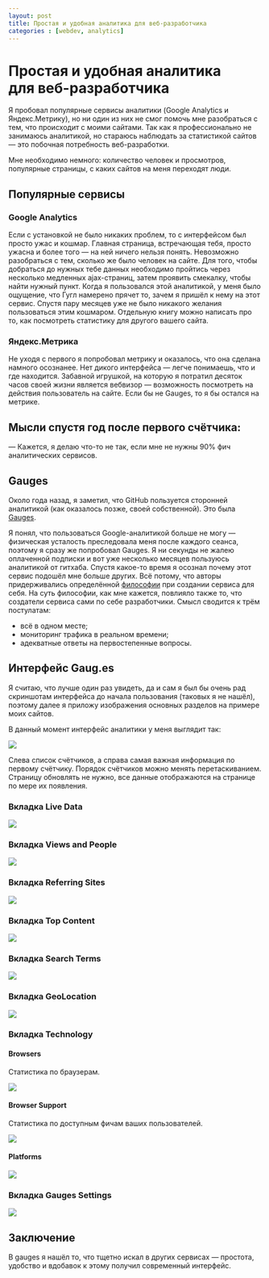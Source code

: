 ```yaml
---
layout: post
title: Простая и удобная аналитика для веб-разработчика
categories : [webdev, analytics]
---
```


Простая и удобная аналитика для веб-разработчика
============================================================

Я пробовал популярные сервисы аналитики (Google Analytics и Яндекс.Метрику), но ни один из них не смог помочь мне разобраться с тем, что происходит с моими сайтами. Так как я профессионально не занимаюсь аналитикой, но стараюсь наблюдать за статистикой сайтов — это побочная потребность веб-разработки.

Мне необходимо немного: количество человек и просмотров, популярные страницы, с каких сайтов на меня переходят люди.


## Популярные сервисы ##

### Google Analytics ###

Если с установкой не было никаких проблем, то с интерфейсом был просто ужас и кошмар. Главная страница, встречающая тебя, просто ужасна и более того — на ней ничего нельзя понять. Невозможно разобраться с тем, сколько же было человек на сайте. Для того, чтобы добраться до нужных тебе данных необходимо пройтись через несколько медленных ajax-страниц, затем проявить смекалку, чтобы найти нужный пункт. Когда я пользовался этой аналитикой, у меня было ощущение, что Гугл намерено прячет то, зачем я пришёл к нему на этот сервис. Спустя пару месяцев уже не было никакого желания пользоваться этим кошмаром. Отдельную книгу можно написать про то, как посмотреть статистику для другого вашего сайта.

### Яндекс.Метрика ###

Не уходя с первого я попробовал метрику и оказалось, что она сделана намного осознанее. Нет дикого интерфейса — легче понимаешь, что и где находится. Забавной игрушкой, на которую я потратил десяток часов своей жизни является вебвизор — возможность посмотреть на действия пользователь на сайте. Если бы не Gauges, то я бы остался на метрике.

## Мысли спустя год после первого счётчика: ##

— Кажется, я делаю что-то не так, если мне не нужны 90% фич аналитических сервисов.

## Gauges ##

Около года назад, я заметил, что GitHub пользуется сторонней аналитикой (как оказалось позже, своей собственной). Это была [Gauges][2].

Я понял, что пользоваться Google-аналитикой больше не могу — физическая усталость преследовала меня после каждого сеанса, поэтому я сразу же попробовал Gauges. Я ни секунды не жалею оплаченной подписки и вот уже несколько месяцев пользуюсь аналитикой от гитхаба. Спустя какое-то время я осознал почему этот сервис подошёл мне больше других. Всё потому, что авторы придерживались определённой [философии][1] при создании сервиса для себя. На суть философии, как мне кажется, повлияло также то, что создатели сервиса сами по себе разработчики. Смысл сводится к трём постулатам:

* всё в одном месте;
* мониторинг трафика в реальном времени;
* адекватные ответы на первостепенные вопросы.

## Интерфейс Gaug.es ##

Я считаю, что лучше один раз увидеть, да и сам я был бы очень рад скриншотам интерфейса до начала пользования (таковых я не нашёл), поэтому далее я приложу изображения основных разделов на примере моих сайтов.

В данный момент интерфейс аналитики у меня выглядит так:

![](http://content.screencast.com/users/yaajing/folders/Jing/media/207c7e72-85be-4cba-b7b0-436b15367e7c/00000346.png)

Слева список счётчиков, а справа самая важная информация по первому счётчику.
Порядок счётчиков можно менять перетаскиванием. Страницу обновлять не нужно, все данные отображаются на странице по мере их появления.

### Вкладка Live Data ###

![](http://content.screencast.com/users/yaajing/folders/Jing/media/423bae2a-d5f2-461e-8803-b89c3a044a22/00000347.png)

### Вкладка Views and People ###

![](http://content.screencast.com/users/yaajing/folders/Jing/media/7462d6ba-3741-47a7-88da-944b9f24b196/00000348.png)

### Вкладка Referring Sites ###

![](http://content.screencast.com/users/yaajing/folders/Jing/media/a6823ed5-d67d-4981-8a21-6e766179784a/00000349.png)

### Вкладка Top Content ###

![](http://content.screencast.com/users/yaajing/folders/Jing/media/cce4124d-4d33-4a2e-95d9-80237ed51dba/00000350.png)

### Вкладка Search Terms ###

![](http://content.screencast.com/users/yaajing/folders/Jing/media/f8a5c5a2-bd96-4afc-80f9-6ab57ce960f2/00000353.png)

### Вкладка GeoLocation ###

![](http://content.screencast.com/users/yaajing/folders/Jing/media/1f84f369-6fb1-4243-b354-9126a7b1424d/00000354.png)

### Вкладка Technology ###

#### Browsers ###

Статистика по браузерам.

![](http://content.screencast.com/users/yaajing/folders/Jing/media/cd05879b-efa2-41c4-b190-a2ddb3a93efa/00000355.png)

#### Browser Support ###

Статистика по доступным фичам ваших пользователей.

![](http://content.screencast.com/users/yaajing/folders/Jing/media/fc48f1f6-1092-44c2-a4f6-d3d6f996384a/00000356.png)

#### Platforms ###

![](http://content.screencast.com/users/yaajing/folders/Jing/media/335f0ecc-a6ed-4963-9535-ced1b7097b1c/00000358.png)

### Вкладка Gauges Settings ###

![](http://content.screencast.com/users/yaajing/folders/Jing/media/530f633f-da4e-488a-9773-c6c57b3e0596/00000359.png)

## Заключение ##

В gauges я нашёл то, что тщетно искал в других сервисах — простота, удобство и вдобавок к этому получил современный интерфейс. 





[1]: http://get.gaug.es/philosophy
[2]: http://get.gaug.es/